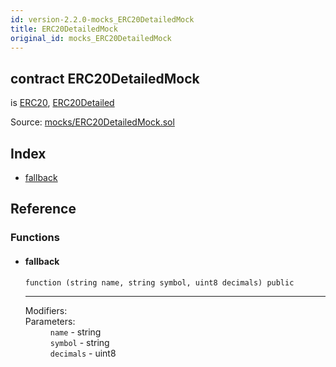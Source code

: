 ```yaml
---
id: version-2.2.0-mocks_ERC20DetailedMock
title: ERC20DetailedMock
original_id: mocks_ERC20DetailedMock
---
```


<div class="contract-doc"><div class="contract"><h2 class="contract-header"><span class="contract-kind">contract</span> ERC20DetailedMock</h2><p class="base-contracts"><span>is</span> <a href="token_ERC20_ERC20.html">ERC20</a><span>, </span><a href="token_ERC20_ERC20Detailed.html">ERC20Detailed</a></p><div class="source">Source: <a href="https://github.com/OpenZeppelin/zeppelin-solidity/blob/v2.2.0/contracts/mocks/ERC20DetailedMock.sol" target="_blank">mocks/ERC20DetailedMock.sol</a></div></div><div class="index"><h2>Index</h2><ul><li><a href="mocks_ERC20DetailedMock.html#">fallback</a></li></ul></div><div class="reference"><h2>Reference</h2><div class="functions"><h3>Functions</h3><ul><li><div class="item function"><span id="fallback" class="anchor-marker"></span><h4 class="name">fallback</h4><div class="body"><code class="signature">function <strong></strong><span>(string name, string symbol, uint8 decimals) </span><span>public </span></code><hr/><dl><dt><span class="label-modifiers">Modifiers:</span></dt><dd></dd><dt><span class="label-parameters">Parameters:</span></dt><dd><div><code>name</code> - string</div><div><code>symbol</code> - string</div><div><code>decimals</code> - uint8</div></dd></dl></div></div></li></ul></div></div></div>

